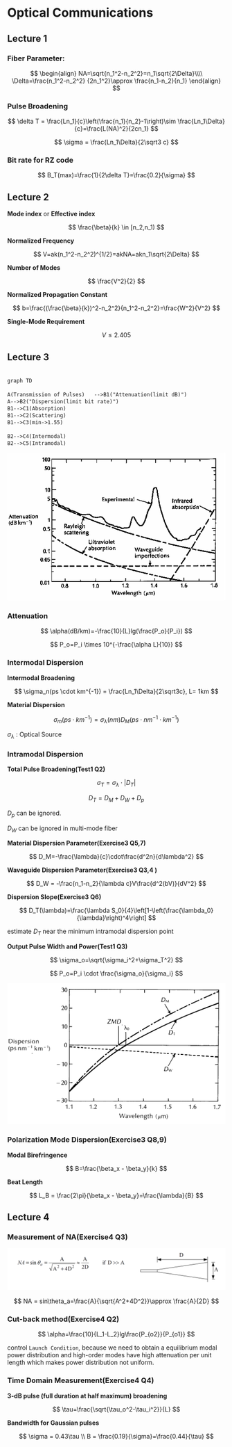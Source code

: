 # Optical Communications

## Lecture 1

### Fiber Parameter:

$$
\begin{align}
NA=\sqrt{n_1^2-n_2^2}=n_1\sqrt{2\Delta}\\\\
    \Delta=\frac{n_1^2-n_2^2} {2n_1^2}\approx \frac{n_1-n_2}{n_1}
\end{align}
$$

### Pulse Broadening
$$
	\delta T = \frac{Ln_1}{c}\left(\frac{n_1}{n_2}-1\right)\sim 		\frac{Ln_1\Delta}{c}=\frac{L(NA)^2}{2cn_1}
$$

$$
	\sigma = \frac{Ln_1\Delta}{2\sqrt3 c}
$$

### Bit rate for RZ code
$$
    B_T(max)=\frac{1}{2\delta T}=\frac{0.2}{\sigma}
$$

## Lecture 2

**Mode index** or **Effective index**

$$
\frac{\beta}{k} \in [n_2,n_1)
$$

**Normalized Frequency**

$$
V=ak(n_1^2-n_2^2)^{1/2}=akNA=akn_1\sqrt{2\Delta}
$$

**Number of Modes**

$$
\frac{V^2}{2}
$$

**Normalized Propagation Constant**

$$
b=\frac{(\frac{\beta}{k})^2-n_2^2}{n_1^2-n_2^2}=\frac{W^2}{V^2}
$$

**Single-Mode Requirement**

$$
V \le 2.405
$$

## Lecture 3

```mermaid

graph TD

A(Transmission of Pulses)   -->B1("Attenuation(limit dB)")
A-->B2("Dispersion(limit bit rate)")
B1-->C1(Absorption)
B1-->C2(Scattering)
B1-->C3(min->1.55)

B2-->C4(Intermodal)
B2-->C5(Intramodal)

```
![Image title](image.png)

### Attenuation

$$
    \alpha(dB/km)=-\frac{10}{L}lg(\frac{P_o}{P_i})
$$

$$
    P_o=P_i \times 10^{-\frac{\alpha L}{10}}
$$

### Intermodal Dispersion

**Intermodal Broadening**

$$
\sigma_n(ps \cdot  km^{-1}) = \frac{Ln_1\Delta}{2\sqrt3c}, L= 1km
$$

**Material Dispersion**

$$
\sigma_m(ps \cdot  km^{-1}) = \sigma_\lambda(nm)D_M(ps \cdot nm^{-1}\cdot km^{-1})
$$

$\sigma_\lambda$ : Optical Source


### Intramodal Dispersion
**Total Pulse Broadening(Test1 Q2)**

$$
    \sigma_T = \sigma_\lambda \cdot |D_T|
$$

$$
    D_T=D_M + D_W + D_p
$$

$D_p$ can be ignored.

$D_W$ can be ignored in multi-mode fiber

**Material Dispersion Parameter(Exercise3 Q5,7)**

$$
D_M=-\frac{\lambda}{c}\cdot\frac{d^2n}{d\lambda^2}
$$

**Waveguide Dispersion Parameter(Exercise3 Q3,4 )**

$$
    D_W = -\frac{n_1-n_2}{\lambda c}V\frac{d^2(bV)}{dV^2}
$$

**Dispersion Slope(Exercise3 Q6)**

$$
D_T(\lambda)=\frac{\lambda S_0}{4}\left[1-\left(\frac{\lambda_0}{\lambda}\right)^4\right]
$$

estimate $D_T$ near the minimum intramodal dispersion point

**Output Pulse Width and Power(Test1 Q3)**

$$
\sigma_o=\sqrt{\sigma_i^2+\sigma_T^2}
$$

$$
P_o=P_i \cdot \frac{\sigma_o}{\sigma_i}
$$

![Image title](image-1.png)

### Polarization Mode Dispersion(Exercise3 Q8,9)

**Modal Birefringence**

$$
B=\frac{\beta_x - \beta_y}{k}
$$

**Beat Length**

$$
L_B = \frac{2\pi}{\beta_x - \beta_y}=\frac{\lambda}{B}
$$

## Lecture 4

### Measurement of NA(Exercise4 Q3)
![Image title](image-2.png)

$$
NA = sin\theta_a=\frac{A}{\sqrt{A^2+4D^2}}\approx \frac{A}{2D}
$$
### Cut-back method(Exercise4 Q2)

$$
    \alpha=\frac{10}{L_1-L_2}lg\frac{P_{o2}}{P_{o1}}
$$

control `Launch Condition`, because we need to obtain a equilibrium modal power distribution and high-order modes have high attenuation per unit length which makes power distribution not uniform.

### Time Domain Measurement(Exercise4 Q4)

**3-dB pulse (full duration at half maximum) broadening**

$$
    \tau=\frac{\sqrt{\tau_o^2-\tau_i^2}}{L}
$$

**Bandwidth for Gaussian pulses**

$$
\sigma = 0.43\tau \\
    B = \frac{0.19}{\sigma}=\frac{0.44}{\tau}
$$